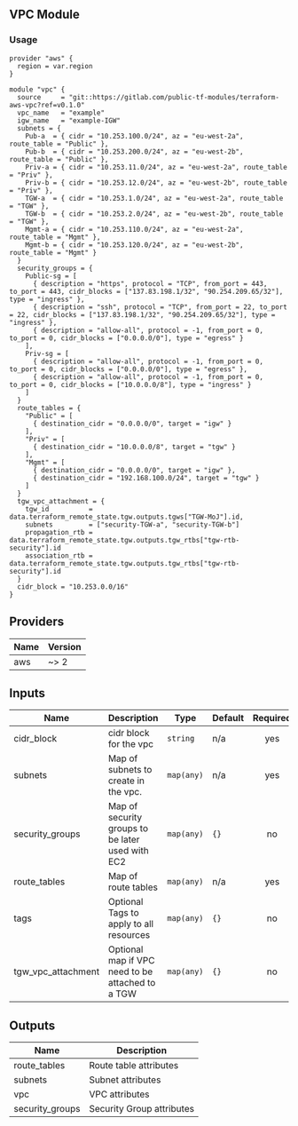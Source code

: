 ## VPC Module

### Usage
```
provider "aws" {
  region = var.region
}

module "vpc" {
  source     = "git::https://gitlab.com/public-tf-modules/terraform-aws-vpc?ref=v0.1.0"
  vpc_name   = "example"
  igw_name   = "example-IGW"
  subnets = {
    Pub-a  = { cidr = "10.253.100.0/24", az = "eu-west-2a", route_table = "Public" },
    Pub-b  = { cidr = "10.253.200.0/24", az = "eu-west-2b", route_table = "Public" },
    Priv-a = { cidr = "10.253.11.0/24", az = "eu-west-2a", route_table = "Priv" },
    Priv-b = { cidr = "10.253.12.0/24", az = "eu-west-2b", route_table = "Priv" },
    TGW-a  = { cidr = "10.253.1.0/24", az = "eu-west-2a", route_table = "TGW" },
    TGW-b  = { cidr = "10.253.2.0/24", az = "eu-west-2b", route_table = "TGW" },
    Mgmt-a = { cidr = "10.253.110.0/24", az = "eu-west-2a", route_table = "Mgmt" },
    Mgmt-b = { cidr = "10.253.120.0/24", az = "eu-west-2b", route_table = "Mgmt" }
  }
  security_groups = {
    Public-sg = [
      { description = "https", protocol = "TCP", from_port = 443, to_port = 443, cidr_blocks = ["137.83.198.1/32", "90.254.209.65/32"], type = "ingress" },
      { description = "ssh", protocol = "TCP", from_port = 22, to_port = 22, cidr_blocks = ["137.83.198.1/32", "90.254.209.65/32"], type = "ingress" },
      { description = "allow-all", protocol = -1, from_port = 0, to_port = 0, cidr_blocks = ["0.0.0.0/0"], type = "egress" }
    ],
    Priv-sg = [
      { description = "allow-all", protocol = -1, from_port = 0, to_port = 0, cidr_blocks = ["0.0.0.0/0"], type = "egress" },
      { description = "allow-all", protocol = -1, from_port = 0, to_port = 0, cidr_blocks = ["10.0.0.0/8"], type = "ingress" }
    ]
  }
  route_tables = {
    "Public" = [
      { destination_cidr = "0.0.0.0/0", target = "igw" }
    ],
    "Priv" = [
      { destination_cidr = "10.0.0.0/8", target = "tgw" }
    ],
    "Mgmt" = [
      { destination_cidr = "0.0.0.0/0", target = "igw" },
      { destination_cidr = "192.168.100.0/24", target = "tgw" }
    ]
  }
  tgw_vpc_attachment = {
    tgw_id          = data.terraform_remote_state.tgw.outputs.tgws["TGW-MoJ"].id,
    subnets         = ["security-TGW-a", "security-TGW-b"]
    propagation_rtb = data.terraform_remote_state.tgw.outputs.tgw_rtbs["tgw-rtb-security"].id
    association_rtb = data.terraform_remote_state.tgw.outputs.tgw_rtbs["tgw-rtb-security"].id
  }
  cidr_block = "10.253.0.0/16"
}
```
## Providers

| Name | Version |
|------|---------|
| aws | ~> 2 |

## Inputs

| Name | Description | Type | Default | Required |
|------|-------------|------|---------|:-----:|
| cidr\_block | cidr block for the vpc | `string` | n/a | yes |
| subnets | Map of subnets to create in the vpc. | `map(any)` | n/a | yes |
| security\_groups | Map of security groups to be later used with EC2 | `map(any)` | `{}` | no |
| route\_tables | Map of route tables | `map(any)` | n/a | yes |
| tags | Optional Tags to apply to all resources | `map(any)` | `{}` | no |
| tgw\_vpc\_attachment | Optional map if VPC need to be attached to a TGW | `map(any)` | `{}` | no |

## Outputs

| Name | Description |
|------|-------------|
| route\_tables | Route table attributes |
| subnets | Subnet attributes |
| vpc | VPC attributes |
| security\_groups | Security Group attributes |

